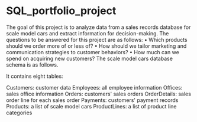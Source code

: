 # SQL_portfolio_project

The goal of this project is to analyze data from a sales records database for scale model cars and extract information for decision-making.
The questions to be answered for this project are as follows:
•	Which products should we order more of or less of?
•	How should we tailor marketing and communication strategies to customer behaviors?
•	How much can we spend on acquiring new customers?
The scale model cars database schema is as follows.
 
It contains eight tables:

Customers: customer data
Employees: all employee information
Offices: sales office information
Orders: customers' sales orders
OrderDetails: sales order line for each sales order
Payments: customers' payment records
Products: a list of scale model cars
ProductLines: a list of product line categories

